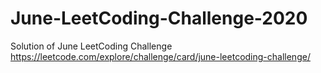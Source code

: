 # June-LeetCoding-Challenge-2020
Solution of June LeetCoding Challenge
https://leetcode.com/explore/challenge/card/june-leetcoding-challenge/
